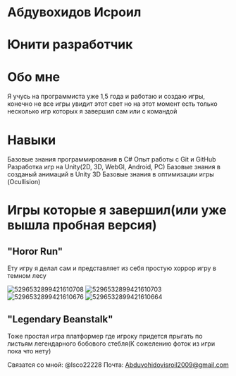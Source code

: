 # Абдувохидов Исроил
# Юнити разработчик
# Обо мне  
Я учусь на программиста уже 1,5 года и работаю и создаю игры, конечно не все игры увидит этот свет но на этот момент есть только несколько игр которых я завершил сам или с командой
# Навыки
Базовые знания программирования в C#
Опыт работы с Git и GitHub
Разработка игр на Unity(2D, 3D, WebGl, Android, PC)
Базовые знания в созданый анимаций в Unity 3D 
Базовые знания в оптимизации игры (Ocullision)
# Игры которые я завершил(или уже вышла пробная версия)
## "Horor Run"
Ету игру я делал сам и представляет из себя простую хоррор игру в темном лесу 

![5296532899421610708](https://github.com/user-attachments/assets/6e0b5810-4bd4-4501-bd35-958f34e69888)
![5296532899421610703](https://github.com/user-attachments/assets/0b35d207-7cea-46be-b39a-eb5429c3bd8c)
![5296532899421610676](https://github.com/user-attachments/assets/27f243cf-56ef-473c-8ded-c9e8e603a3fe)
![5296532899421610664](https://github.com/user-attachments/assets/a4ca4e47-f492-45ab-970b-cd33592d171b)

## "Legendary Beanstalk"
Тоже простая игра платформер где игроку придется прыгать по листьям легендарного бобового стебля(К сожелению фоток из игри пока что нету)

Связатся со мной: @Isco22228
Почта: Abduvohidovisroil2009@gmail.com 
